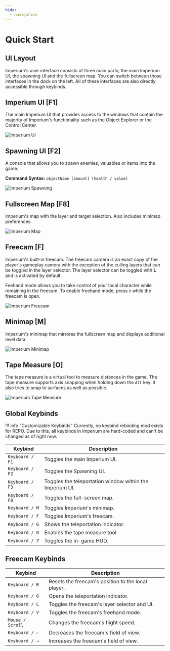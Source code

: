 ```yaml
---
hide:
  - navigation
---
```


# Quick Start

## UI Layout

Imperium's user interface consists of three main parts; the main Imperium UI, the spawning UI and the fullscreen map. You can switch between those interfaces in the dock on the left. All of these interfaces are also directly accessible through keybinds.

## Imperium UI [F1]

The main Imperium UI that provides access to the windows that contain the majority of Imperium's functionality such as the Object Explorer or the Control Center.

![Imperium UI](https://github.com/giosuel/imperium-repo/blob/development/assets/screenshots/imperium.png?raw=true)

## Spawning UI [F2]

A console that allows you to spawn enemies, valuables or items into the game.

**Command Syntax:** `objectName [amount] [health / value]`

![Imperium Spawning](https://github.com/giosuel/imperium-repo/blob/development/assets/screenshots/spawning.png?raw=true)

## Fullscreen Map [F8]

Imperium's map with the layer and target selection. Also includes minimap preferences.

![Imperium Map](https://github.com/giosuel/imperium-repo/blob/development/assets/screenshots/map.png?raw=true)

## Freecam [F]

Imperium's built-in freecam. The freecam camera is an exact copy of the player's gameplay camera with the exception of the culling layers that can be toggled in the layer selector. The layer selector can be toggled with **L** and is activated by default.

Feehand mode allows you to take control of your local character while remaining in the freecam. To enable freehand mode, press `V` while the freecam is open.

![Imperium Freecam](https://github.com/giosuel/imperium-repo/blob/development/assets/screenshots/freecam.png?raw=true)

## Minimap [M]

Imperium's minimap that mirrores the fullscreen map and displays additional level data.

![Imperium Minimap](https://github.com/giosuel/imperium-repo/blob/development/assets/screenshots/minimap.png?raw=true)

## Tape Measure [O]

The tape measure is a virtual tool to measure distances in the game. The tape measure supports axis snapping when holding down the `Alt` key. It also tries to snap to surfaces as well as possible.

![Imperium Tape Measure](https://github.com/giosuel/imperium-repo/blob/development/assets/screenshots/tape.png?raw=true)

## Global Keybinds

!!! info "Customizable Keybinds"
Currently, no keybind rebinding mod exists for REPO. Due to this, all keybinds in Imperium are hard-coded and can't be changed as of right now.

| Keybind         | Description                                              |
| --------------- | -------------------------------------------------------- |
| `Keyboard / F1` | Toggles the main Imperium UI.                            |
| `Keyboard / F2` | Toggles the Spawning UI.                                 |
| `Keyboard / F3` | Toggles the teleportation window within the Imperium UI. |
| `Keyboard / F8` | Toggles the full-screen map.                             |
| `Keyboard / M`  | Toggles Imperium's minimap.                              |
| `Keyboard / F`  | Toggles Imperium's freecam.                              |
| `Keyboard / G`  | Shows the teleportation indicator.                       |
| `Keyboard / O`  | Enables the tape measure tool.                           |
| `Keyboard / Z`  | Toggles the in-game HUD.                                 |

## Freecam Keybinds

| Keybind          | Description                                        |
| ---------------- | -------------------------------------------------- |
| `Keyboard / R`   | Resets the freecam's position to the local player. |
| `Keyboard / G`   | Opens the teleportation indicator.                 |
| `Keyboard / L`   | Toggles the freecam's layer selector and UI.       |
| `Keyboard / V`   | Toggles the freecam's freehand mode.               |
| `Mouse / Scroll` | Changes the freecam's flight speed.                |
| `Keyboard / ←`   | Decreases the freecam's field of view.             |
| `Keyboard / →`   | Increases the freecam's field of view.             |
